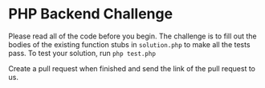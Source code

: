 # PHP Backend Challenge

Please read all of the code before you begin. The challenge is to fill out the bodies of the existing function stubs in `solution.php` to make all the tests pass. To test your solution, run `php test.php` 

Create a pull request when finished and send the link of the pull request to us.
